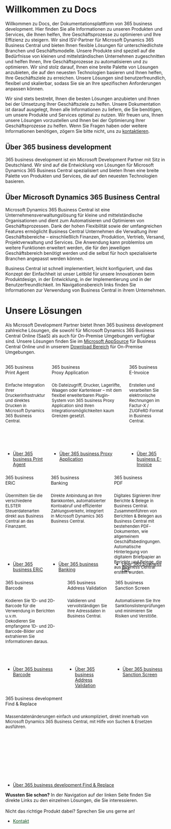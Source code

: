 # Willkommen zu Docs

Willkommen zu Docs, der Dokumentationsplattform von 365 business development. Hier finden Sie alle Informationen zu unseren Produkten und Services, die Ihnen helfen, Ihre Geschäftsprozesse zu optimieren und Ihre Effizienz zu steigern.
Wir sind ISV-Partner für Microsoft Dynamics 365 Business Central und bieten Ihnen flexible Lösungen für unterschiedlichste Branchen und Geschäftsmodelle. Unsere Produkte sind speziell auf die Bedürfnisse von kleinen und mittelständischen Unternehmen zugeschnitten und helfen Ihnen, Ihre Geschäftsprozesse zu automatisieren und zu optimieren.
Wir sind stolz darauf, Ihnen eine breite Palette von Lösungen anzubieten, die auf den neuesten Technologien basieren und Ihnen helfen, Ihre Geschäftsziele zu erreichen. Unsere Lösungen sind benutzerfreundlich, flexibel und skalierbar, sodass Sie sie an Ihre spezifischen Anforderungen anpassen können.

Wir sind stets bestrebt, Ihnen die besten Lösungen anzubieten und Ihnen bei der Umsetzung Ihrer Geschäftsziele zu helfen. Unsere Dokumentation ist darauf ausgelegt, Ihnen alle Informationen zu liefern, die Sie benötigen, um unsere Produkte und Services optimal zu nutzen.
Wir freuen uns, Ihnen unsere Lösungen vorzustellen und Ihnen bei der Optimierung Ihrer Geschäftsprozesse zu helfen. Wenn Sie Fragen haben oder weitere Informationen benötigen, zögern Sie bitte nicht, uns zu [kontaktieren](https://365businessdev.com/kontakt/).

## Über 365 business development

365 business development ist ein Microsoft Development Partner mit Sitz in Deutschland. Wir sind auf die Entwicklung von Lösungen für Microsoft Dynamics 365 Business Central spezialisiert und bieten Ihnen eine breite Palette von Produkten und Services, die auf den neuesten Technologien basieren.

## Über Microsoft Dynamics 365 Business Central

Microsoft Dynamics 365 Business Central ist eine Unternehmensverwaltungslösung für kleine und mittelständische Organisationen und dient zum Automatisieren und Optimieren von Geschäftsprozessen. Dank der hohen Flexibilität sowie der umfangreichen Features ermöglicht Business Central Unternehmen die Verwaltung ihrer Geschäftsbereiche – einschließlich Finanzen, Produktion, Vertrieb, Versand, Projektverwaltung und Services. Die Anwendung kann problemlos um weitere Funktionen erweitert werden, die für den jeweiligen Geschäftsbereich benötigt werden und die selbst für hoch spezialisierte Branchen angepasst werden können.

Business Central ist schnell implementiert, leicht konfiguriert, und das Konzept der Einfachheit ist unser Leitbild für unsere Innovationen beim Produktdesign, in der Entwicklung, in der Implementierung und in der Benutzerfreundlichkeit. Im Navigationsbereich links finden Sie Informationen zur Verwendung von Business Central in ihrem Unternehmen.

# Unsere Lösungen

Als Microsoft Development Partner bietet Ihnen 365 business development zahlreiche Lösungen, die sowohl für Microsoft Dynamics 365 Business Central Online (SaaS) als auch für On-Premise Umgebungen verfügbar sind. Unsere Lösungen finden Sie im [Microsoft AppSource](https://appsource.microsoft.com/en-us/marketplace/apps?page=1&search=365%20business%20development&product=dynamics-365-business-central) für Business Central Online und in unserem [Download Bereich](https://downloads.365businessdev.com/) für On-Premise Umgebungen.

<div class="columns" style="margin-top: 30px; margin-bottom: 10px;">
    <div>
        <span class="columns-title">365 business<br>Print Agent</span>
        <p style="height: 200px; font-size: 13px; padding-top: 10px;">
            Einfache Integration Ihrer Druckerinfrastruktur und direktes Drucken in Microsoft Dynamics 365 Business Central.
        </p>
        <p>
            <ul class="fa-ul">
                <li><span class="fa-li"><i class="fa-duotone fa-solid fa-circle-arrow-right fa-xl" style="--fa-secondary-color: #00b7c3"></i></span><a href="365-business-print-agent/index.md">Über 365 business Print Agent</a></li>
            </ul>
        </p>
    </div>
    <div>
        <span class="columns-title">365 business<br>Proxy Application</span>
        <p style="height: 200px; font-size: 13px; padding-top: 10px;">
            Ob Dateizugriff, Drucker, Lagerlifte, Waagen oder Kartenleser – mit dem flexibel erweiterbaren Plugin-System von 365 business Proxy Application sind Ihren Integrationsmöglichkeiten kaum Grenzen gesetzt.
        </p>
        <p>
            <ul class="fa-ul">
                <li><span class="fa-li"><i class="fa-duotone fa-solid fa-circle-arrow-right fa-xl" style="--fa-secondary-color: #00b7c3"></i></span><a href="365-business-proxy-application/index.md">Über 365 business Proxy Application</a></li>
            </ul>
        </p>
    </div>
    <div>
        <span class="columns-title">365 business<br>E-Invoice</span>
        <p style="height: 200px; font-size: 13px; padding-top: 10px;">
            Erstellen und verarbeiten Sie elektronische Rechnungen im Factur-X / ZUGFeRD Format in Business Central.
        </p>
        <p>
            <ul class="fa-ul">
                <li><span class="fa-li"><i class="fa-duotone fa-solid fa-circle-arrow-right fa-xl" style="--fa-secondary-color: #00b7c3"></i></span><a href="365-business-e-invoice/index.md">Über 365 business E-Invoice</a></li>
            </ul>
        </p>
    </div>
</div>
<div class="columns" style="margin-bottom: 10px;">
    <div>
        <span class="columns-title">365 business<br>ERiC</span>
        <p style="height: 200px; font-size: 13px; padding-top: 10px;">
            Übermitteln Sie die verschiedene ELSTER Steuerdatenarten direkt aus Business Central an das Finanzamt.
        </p>
        <p>
            <ul class="fa-ul">
                <li><span class="fa-li"><i class="fa-duotone fa-solid fa-circle-arrow-right fa-xl" style="--fa-secondary-color: #00b7c3"></i></span><a href="365-business-eric/index.md">Über 365 business ERiC</a></li>
            </ul>
        </p>
    </div>
    <div>
        <span class="columns-title">365 business<br>Banking</span>
        <p style="height: 200px; font-size: 13px; padding-top: 10px;">
            Direkte Anbindung an Ihre Bankkonten, automatisierter Kontoabruf und effizienter Zahlungsverkehr, integriert in Microsoft Dynamics 365 Business Central.
        </p>
        <p>
            <ul class="fa-ul">
                <li><span class="fa-li"><i class="fa-duotone fa-solid fa-circle-arrow-right fa-xl" style="--fa-secondary-color: #00b7c3"></i></span><a href="365-business-banking/index.md">Über 365 business Banking</a></li>
            </ul>
        </p>
    </div>
    <div>
        <span class="columns-title">365 business<br>PDF</span>
        <p style="height: 200px; font-size: 13px; padding-top: 10px;">
            Digitales Signieren Ihrer Berichte & Belege in Business Central.<br>Zusammenführen von Berichten & Belegen aus Business Central mit bestehenden PDF-Dokumenten, wie allgemeinem Geschäftsbedingungen.<br>Automatische Hinterlegung von digitalem Briefpapier an Berichte und Belege, die aus Business Central erstellt wurden.
        </p>
        <p>
            <ul class="fa-ul">
                <li><span class="fa-li"><i class="fa-duotone fa-solid fa-circle-arrow-right fa-xl" style="--fa-secondary-color: #00b7c3"></i></span><a href="365-business-pdf/index.md">Über 365 business PDF</a></li>
            </ul>
        </p>
    </div>
</div>
<div class="columns" style="margin-top: 10px;">
    <div>
        <span class="columns-title">365 business<br>Barcode</span>
        <p style="height: 200px; font-size: 13px; padding-top: 10px;">
            Kodieren Sie 1D- und 2D-Barcode für die Verwendung in Berichten u.v.m.<br>Dekodieren Sie empfangene 1D- und 2D-Barcode-Bilder und extrahieren Sie Informationen daraus.
        </p>
        <p>
            <ul class="fa-ul">
                <li><span class="fa-li"><i class="fa-duotone fa-solid fa-circle-arrow-right fa-xl" style="--fa-secondary-color: #00b7c3"></i></span><a href="365-business-barcode/index.md">Über 365 business Barcode</a></li>
            </ul>
        </p>
    </div>
    <div>
        <span class="columns-title">365 business<br>Address Validation</span>
        <p style="height: 200px; font-size: 13px; padding-top: 10px;">
            Validieren und vervollständigen Sie Ihre Adressdaten in Business Central.
        </p>
        <p>
            <ul class="fa-ul">
                <li><span class="fa-li"><i class="fa-duotone fa-solid fa-circle-arrow-right fa-xl" style="--fa-secondary-color: #00b7c3"></i></span><a href="365-business-address-validation/index.md">Über 365 business Address Validation</a></li>
            </ul>
        </p>
    </div>
    <div>
        <span class="columns-title">365 business<br>Sanction Screen</span>
        <p style="height: 200px; font-size: 13px; padding-top: 10px;">
            Automatisieren Sie Ihre Sanktionslistenprüfungen und minimieren Sie Risiken und Verstöße.
        </p>
        <p>
            <ul class="fa-ul">
                <li><span class="fa-li"><i class="fa-duotone fa-solid fa-circle-arrow-right fa-xl" style="--fa-secondary-color: #00b7c3"></i></span><a href="365-business-sanction-screen/index.md">Über 365 business Sanction Screen</a></li>
            </ul>
        </p>
    </div>
</div>
<div class="columns" style="margin-top: 10px;">
    <div>
        <span class="columns-title">365 business development<br>Find &amp; Replace</span>
        <p style="height: 200px; font-size: 13px; padding-top: 10px;">
            Massendatenänderungen einfach und unkompliziert, direkt innerhalb von Microsoft Dynamics 365 Business Central, mit Hilfe von Suchen &amp; Ersetzen ausführen.
        </p>
        <p>
            <ul class="fa-ul">
                <li><span class="fa-li"><i class="fa-duotone fa-solid fa-circle-arrow-right fa-xl" style="--fa-secondary-color: #00b7c3"></i></span><a href="find-and-replace/index.md">Über 365 business development Find & Replace</a></li>
            </ul>
        </p>
    </div>
</div>

<div class="alert alert-success">
    <i class="fa-duotone fa-solid fa-question-circle fa-xl"></i>
    <strong>Wussten Sie schon?</strong>
    In der Navigation auf der linken Seite finden Sie direkte Links zu den einzelnen Lösungen, die Sie interessieren.<br>
    <br>
    Nicht das richtige Produkt dabei? Sprechen Sie uns gerne an!<br>
    <ul class="fa-ul">
        <li><span class="fa-li"><i class="fa-duotone fa-solid fa-circle-arrow-right fa-l"></i></span><a href="https://365businessdev.com/kontakt/" style="color: #155724 !important">Kontakt</a></li>
    </ul>
</div>